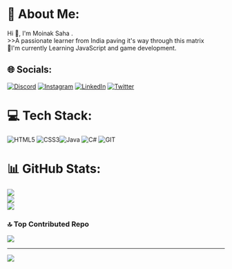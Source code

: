 # 💫 About Me:
Hi 👋, I'm Moinak Saha .<br>>>A passionate learner from India paving it's way through this matrix<br>🌱I'm currently Learning JavaScript and game development.<br>


## 🌐 Socials:
[![Discord](https://img.shields.io/badge/Discord-%237289DA.svg?logo=discord&logoColor=white)](https://discord.gg/554911578483458048) [![Instagram](https://img.shields.io/badge/Instagram-%23E4405F.svg?logo=Instagram&logoColor=white)](https://instagram.com/moinak_saha_30) [![LinkedIn](https://img.shields.io/badge/LinkedIn-%230077B5.svg?logo=linkedin&logoColor=white)](https://linkedin.com/in/moinak-saha-253b5625b) [![Twitter](https://img.shields.io/badge/Twitter-%231DA1F2.svg?logo=Twitter&logoColor=white)](https://twitter.com/@MoinakSaha30) 

# 💻 Tech Stack:
![HTML5](https://img.shields.io/badge/html5-%23E34F26.svg?style=flat&logo=html5&logoColor=white) ![CSS3](https://img.shields.io/badge/css3-%231572B6.svg?style=flat&logo=css3&logoColor=white)![Java](https://img.shields.io/badge/java-%23ED8B00.svg?style=flat&logo=openjdk&logoColor=white) ![C#](https://img.shields.io/badge/c%23-%23239120.svg?style=flat&logo=c-sharp&logoColor=white) ![GIT](https://img.shields.io/badge/Git-fc6d26?style=flat&logo=git&logoColor=white)
# 📊 GitHub Stats:
![](https://github-readme-stats.vercel.app/api?username=InvisZero&theme=dark&hide_border=false&include_all_commits=false&count_private=false)<br/>
![](https://github-readme-streak-stats.herokuapp.com/?user=InvisZero&theme=dark&hide_border=false)<br/>
![](https://github-readme-stats.vercel.app/api/top-langs/?username=InvisZero&theme=dark&hide_border=false&include_all_commits=false&count_private=false&layout=compact)

### 🔝 Top Contributed Repo
![](https://github-contributor-stats.vercel.app/api?username=InvisZero&limit=5&theme=tokyonight&combine_all_yearly_contributions=true)

---
[![](https://visitcount.itsvg.in/api?id=InvisZero&icon=9&color=9)](https://visitcount.itsvg.in)

<!-- Proudly created with GPRM ( https://gprm.itsvg.in ) -->
